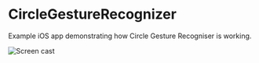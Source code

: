 # CircleGestureRecognizer

Example iOS app demonstrating how Circle Gesture Recogniser is working.

![Screen cast](https://cloud.githubusercontent.com/assets/1630974/11753900/9d91ecb6-a050-11e5-8eb5-d352cd4a4633.gif)
